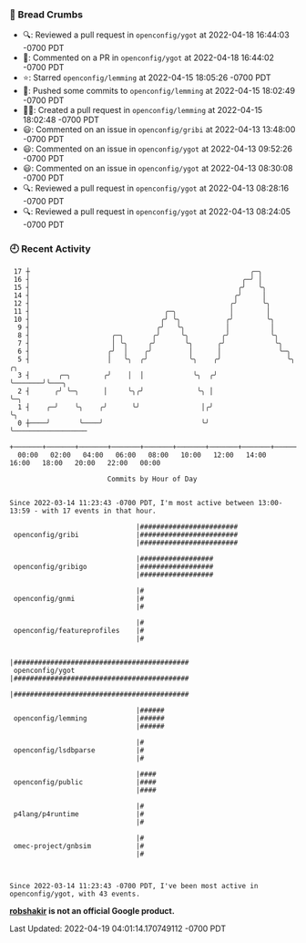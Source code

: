 ### 🍞 Bread Crumbs

 * 🔍: Reviewed a pull request in  `openconfig/ygot` at 2022-04-18 16:44:03 -0700 PDT
 * 💬: Commented on a PR in  `openconfig/ygot` at 2022-04-18 16:44:02 -0700 PDT
 * ⭐️: Starred `openconfig/lemming` at 2022-04-15 18:05:26 -0700 PDT
 * 🚢: Pushed some commits to `openconfig/lemming` at 2022-04-15 18:02:49 -0700 PDT
 * ✍🏼: Created a pull request in `openconfig/lemming` at 2022-04-15 18:02:48 -0700 PDT
 * 😃: Commented on an issue in `openconfig/gribi` at 2022-04-13 13:48:00 -0700 PDT
 * 😃: Commented on an issue in `openconfig/ygot` at 2022-04-13 09:52:26 -0700 PDT
 * 😃: Commented on an issue in `openconfig/ygot` at 2022-04-13 08:30:08 -0700 PDT
 * 🔍: Reviewed a pull request in  `openconfig/ygot` at 2022-04-13 08:28:16 -0700 PDT
 * 🔍: Reviewed a pull request in  `openconfig/ygot` at 2022-04-13 08:24:05 -0700 PDT

### 🕘 Recent Activity
```
 17 ┼                                                      ╭─╮
 16 ┤                                                    ╭─╯ │
 15 ┤                                                   ╭╯   ╰╮
 14 ┤                                                  ╭╯     │
 12 ┤                                                 ╭╯      ╰╮
 11 ┤                                 ╭─╮             │        │
 10 ┤                                ╭╯ ╰╮           ╭╯        ╰╮
  9 ┤                               ╭╯   ╰╮          │          │
  8 ┤                    ╭─╮       ╭╯     ╰╮        ╭╯          ╰╮
  7 ┤                    │ ╰╮     ╭╯       ╰╮      ╭╯            ╰╮
  6 ┤                   ╭╯  │    ╭╯         │      │              ╰─╮
  5 ┤                   │   ╰╮  ╭╯          ╰╮    ╭╯                ╰╮       ╭╮
  3 ┤       ╭─╮        ╭╯    │  │            ╰╮  ╭╯                  ╰───────╯╰───╮
  2 ┤      ╭╯ ╰─╮      │     ╰╮╭╯             ╰╮ │                                ╰─╮
  1 ┤    ╭─╯    ╰╮    ╭╯      ╰╯               │╭╯                                  ╰╮
  0 ┼────╯       ╰────╯                        ╰╯                                    ╰──────────────────
    +───────+───────+───────+───────+───────+───────+───────+───────+───────+───────+───────+───────+────
  00:00   02:00   04:00   06:00   08:00   10:00   12:00   14:00   16:00   18:00   20:00   22:00   00:00   

						Commits by Hour of Day


Since 2022-03-14 11:23:43 -0700 PDT, I'm most active between 13:00-13:59 - with 17 events in that hour.

```



```
                               |########################
 openconfig/gribi              |########################
                               |########################

                               |##################
 openconfig/gribigo            |##################
                               |##################

                               |#
 openconfig/gnmi               |#
                               |#

                               |#
 openconfig/featureprofiles    |#
                               |#

                               |###########################################
 openconfig/ygot               |###########################################
                               |###########################################

                               |######
 openconfig/lemming            |######
                               |######

                               |#
 openconfig/lsdbparse          |#
                               |#

                               |####
 openconfig/public             |####
                               |####

                               |#
 p4lang/p4runtime              |#
                               |#

                               |#
 omec-project/gnbsim           |#
                               |#



Since 2022-03-14 11:23:43 -0700 PDT, I've been most active in openconfig/ygot, with 43 events.

```
**[robshakir](mailto:robjs@google.com) is not an official Google product.**  


Last Updated: 2022-04-19 04:01:14.170749112 -0700 PDT
